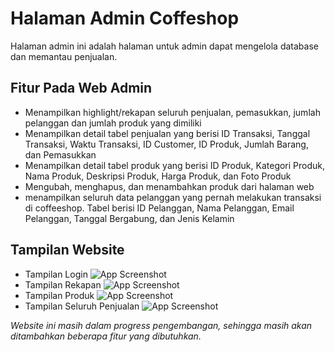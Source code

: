 # Halaman Admin Coffeshop

Halaman admin ini adalah halaman untuk admin dapat mengelola database dan memantau penjualan.

## Fitur Pada Web Admin
- Menampilkan highlight/rekapan seluruh penjualan, pemasukkan, jumlah pelanggan dan jumlah produk yang dimiliki
- Menampilkan detail tabel penjualan yang berisi ID Transaksi,	Tanggal Transaksi,	Waktu Transaksi,	ID Customer,	ID Produk,	Jumlah Barang, dan	Pemasukkan
- Menampilkan detail tabel produk yang berisi ID Produk,	Kategori Produk,	Nama Produk,	Deskripsi Produk,	Harga Produk, dan	Foto Produk
- Mengubah,  menghapus, dan menambahkan produk dari halaman web
- menampilkan seluruh data pelanggan yang pernah melakukan transaksi di coffeeshop. Tabel berisi ID Pelanggan,	Nama Pelanggan,	Email Pelanggan,	Tanggal Bergabung, dan	Jenis Kelamin

## Tampilan Website
- Tampilan Login
![App Screenshot](https://imgtr.ee/images/2023/06/23/dMHMU.jpg)
- Tampilan Rekapan
![App Screenshot](https://imgtr.ee/images/2023/06/23/dMjU0.jpg)
- Tampilan Produk
![App Screenshot](https://imgtr.ee/images/2023/06/23/dMX1B.jpg)
- Tampilan Seluruh Penjualan
![App Screenshot](https://imgtr.ee/images/2023/06/23/dMgWQ.jpg)



 *Website ini masih dalam progress pengembangan, sehingga masih akan ditambahkan beberapa fitur yang dibutuhkan.*
